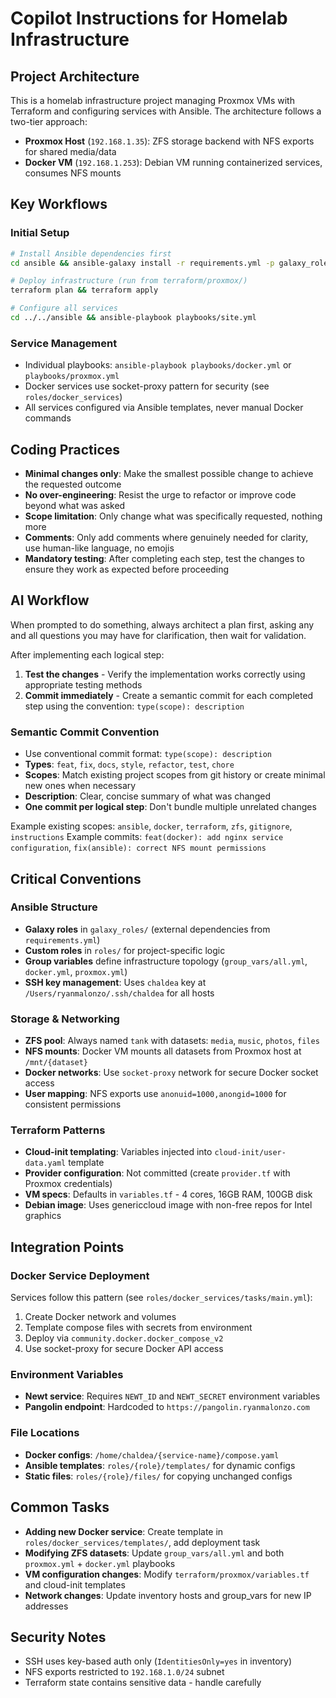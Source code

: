 # Copilot Instructions for Homelab Infrastructure

## Project Architecture

This is a homelab infrastructure project managing Proxmox VMs with Terraform and configuring services with Ansible. The architecture follows a two-tier approach:

- **Proxmox Host** (`192.168.1.35`): ZFS storage backend with NFS exports for shared media/data
- **Docker VM** (`192.168.1.253`): Debian VM running containerized services, consumes NFS mounts

## Key Workflows

### Initial Setup

```bash
# Install Ansible dependencies first
cd ansible && ansible-galaxy install -r requirements.yml -p galaxy_roles

# Deploy infrastructure (run from terraform/proxmox/)
terraform plan && terraform apply

# Configure all services
cd ../../ansible && ansible-playbook playbooks/site.yml
```

### Service Management

- Individual playbooks: `ansible-playbook playbooks/docker.yml` or `playbooks/proxmox.yml`
- Docker services use socket-proxy pattern for security (see `roles/docker_services`)
- All services configured via Ansible templates, never manual Docker commands

## Coding Practices

- **Minimal changes only**: Make the smallest possible change to achieve the requested outcome
- **No over-engineering**: Resist the urge to refactor or improve code beyond what was asked
- **Scope limitation**: Only change what was specifically requested, nothing more
- **Comments**: Only add comments where genuinely needed for clarity, use human-like language, no emojis
- **Mandatory testing**: After completing each step, test the changes to ensure they work as expected before proceeding

## AI Workflow

When prompted to do something, always architect a plan first, asking any and all questions you may have for clarification, then wait for validation.

After implementing each logical step:

1. **Test the changes** - Verify the implementation works correctly using appropriate testing methods
2. **Commit immediately** - Create a semantic commit for each completed step using the convention: `type(scope): description`

### Semantic Commit Convention

- Use conventional commit format: `type(scope): description`
- **Types**: `feat`, `fix`, `docs`, `style`, `refactor`, `test`, `chore`
- **Scopes**: Match existing project scopes from git history or create minimal new ones when necessary
- **Description**: Clear, concise summary of what was changed
- **One commit per logical step**: Don't bundle multiple unrelated changes

Example existing scopes: `ansible`, `docker`, `terraform`, `zfs`, `gitignore`, `instructions`
Example commits: `feat(docker): add nginx service configuration`, `fix(ansible): correct NFS mount permissions`

## Critical Conventions

### Ansible Structure

- **Galaxy roles** in `galaxy_roles/` (external dependencies from `requirements.yml`)
- **Custom roles** in `roles/` for project-specific logic
- **Group variables** define infrastructure topology (`group_vars/all.yml`, `docker.yml`, `proxmox.yml`)
- **SSH key management**: Uses `chaldea` key at `/Users/ryanmalonzo/.ssh/chaldea` for all hosts

### Storage & Networking

- **ZFS pool**: Always named `tank` with datasets: `media`, `music`, `photos`, `files`
- **NFS mounts**: Docker VM mounts all datasets from Proxmox host at `/mnt/{dataset}`
- **Docker networks**: Use `socket-proxy` network for secure Docker socket access
- **User mapping**: NFS exports use `anonuid=1000,anongid=1000` for consistent permissions

### Terraform Patterns

- **Cloud-init templating**: Variables injected into `cloud-init/user-data.yaml` template
- **Provider configuration**: Not committed (create `provider.tf` with Proxmox credentials)
- **VM specs**: Defaults in `variables.tf` - 4 cores, 16GB RAM, 100GB disk
- **Debian image**: Uses genericcloud image with non-free repos for Intel graphics

## Integration Points

### Docker Service Deployment

Services follow this pattern (see `roles/docker_services/tasks/main.yml`):

1. Create Docker network and volumes
2. Template compose files with secrets from environment
3. Deploy via `community.docker.docker_compose_v2`
4. Use socket-proxy for secure Docker API access

### Environment Variables

- **Newt service**: Requires `NEWT_ID` and `NEWT_SECRET` environment variables
- **Pangolin endpoint**: Hardcoded to `https://pangolin.ryanmalonzo.com`

### File Locations

- **Docker configs**: `/home/chaldea/{service-name}/compose.yaml`
- **Ansible templates**: `roles/{role}/templates/` for dynamic configs
- **Static files**: `roles/{role}/files/` for copying unchanged configs

## Common Tasks

- **Adding new Docker service**: Create template in `roles/docker_services/templates/`, add deployment task
- **Modifying ZFS datasets**: Update `group_vars/all.yml` and both `proxmox.yml` + `docker.yml` playbooks
- **VM configuration changes**: Modify `terraform/proxmox/variables.tf` and cloud-init templates
- **Network changes**: Update inventory hosts and group_vars for new IP addresses

## Security Notes

- SSH uses key-based auth only (`IdentitiesOnly=yes` in inventory)
- NFS exports restricted to `192.168.1.0/24` subnet
- Terraform state contains sensitive data - handle carefully
